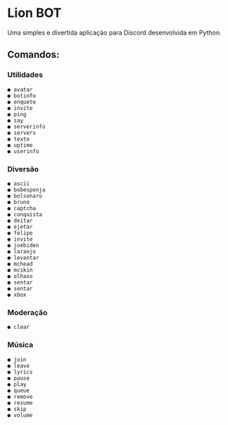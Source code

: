 # Lion BOT

Uma simples e divertida aplicação para Discord desenvolvida em Python.

## Comandos:

### Utilidades

```
● avatar
● botinfo
● enquete
● invite
● ping
● say
● serverinfo
● servers
● texto
● uptime
● userinfo
```

### Diversão

```
● ascii 
● bobesponja 
● bolsonaro 
● bruno 
● captcha 
● conquista
● deitar 
● ejetar 
● felipe 
● invite 
● joebiden 
● laranjo 
● levantar
● mchead 
● mcskin 
● olhaso 
● sentar 
● sentar 
● xbox
```

### Moderação

```
● clear
```

### Música

```
● join
● leave
● lyrics
● pause
● play
● queue
● remove
● resume
● skip
● volume
```
